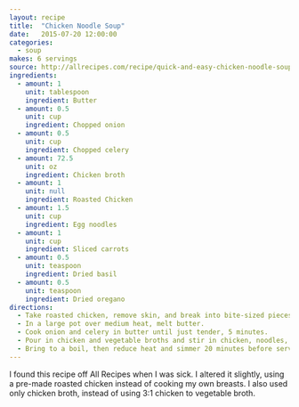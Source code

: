 ```yaml
---
layout: recipe
title:  "Chicken Noodle Soup"
date:   2015-07-20 12:00:00
categories:
  - soup
makes: 6 servings
source: http://allrecipes.com/recipe/quick-and-easy-chicken-noodle-soup/
ingredients:
  - amount: 1
    unit: tablespoon
    ingredient: Butter
  - amount: 0.5
    unit: cup
    ingredient: Chopped onion
  - amount: 0.5
    unit: cup
    ingredient: Chopped celery
  - amount: 72.5
    unit: oz
    ingredient: Chicken broth
  - amount: 1
    unit: null
    ingredient: Roasted Chicken
  - amount: 1.5
    unit: cup
    ingredient: Egg noodles
  - amount: 1
    unit: cup
    ingredient: Sliced carrots
  - amount: 0.5
    unit: teaspoon
    ingredient: Dried basil
  - amount: 0.5
    unit: teaspoon
    ingredient: Dried oregano
directions:
  - Take roasted chicken, remove skin, and break into bite-sized pieces. Set aside.
  - In a large pot over medium heat, melt butter.
  - Cook onion and celery in butter until just tender, 5 minutes.
  - Pour in chicken and vegetable broths and stir in chicken, noodles, carrots, basil, oregano, salt and pepper.
  - Bring to a boil, then reduce heat and simmer 20 minutes before serving.
---
```


I found this recipe off All Recipes when I was sick. I altered it slightly, using a pre-made roasted chicken instead of cooking my own breasts. I also used only chicken broth, instead of using 3:1 chicken to vegetable broth.
